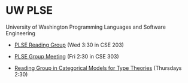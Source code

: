 # UW PLSE

[PLSE_RG]: au14-rg/
[PLSE_GM]: au14-gm/
[TYPES]: sp14-types/

University of Washington Programming Languages and Software Engineering

* [PLSE Reading Group][PLSE_RG] (Wed 3:30 in CSE 203)

* [PLSE Group Meeting][PLSE_GM] (Fri 2:30 in CSE 303)

* [Reading Group in Categorical Models for Type Theories][TYPES] (Thursdays 2:30)
